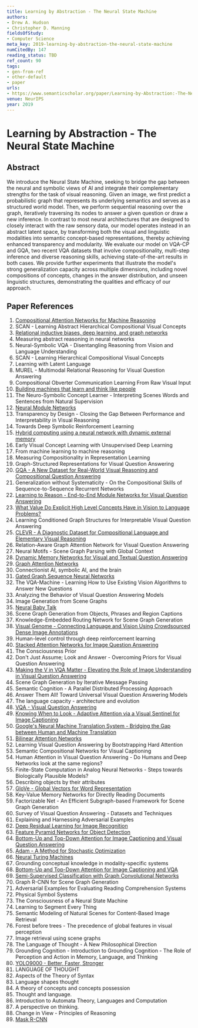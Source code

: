 ```yaml
---
title: Learning by Abstraction - The Neural State Machine
authors:
- Drew A. Hudson
- Christopher D. Manning
fieldsOfStudy:
- Computer Science
meta_key: 2019-learning-by-abstraction-the-neural-state-machine
numCitedBy: 147
reading_status: TBD
ref_count: 90
tags:
- gen-from-ref
- other-default
- paper
urls:
- https://www.semanticscholar.org/paper/Learning-by-Abstraction:-The-Neural-State-Machine-Hudson-Manning/136c05cb8dd359fb8e0dc7947172a9ecb74ccbec?sort=total-citations
venue: NeurIPS
year: 2019
---
```


# Learning by Abstraction - The Neural State Machine

## Abstract

We introduce the Neural State Machine, seeking to bridge the gap between the neural and symbolic views of AI and integrate their complementary strengths for the task of visual reasoning. Given an image, we first predict a probabilistic graph that represents its underlying semantics and serves as a structured world model. Then, we perform sequential reasoning over the graph, iteratively traversing its nodes to answer a given question or draw a new inference. In contrast to most neural architectures that are designed to closely interact with the raw sensory data, our model operates instead in an abstract latent space, by transforming both the visual and linguistic modalities into semantic concept-based representations, thereby achieving enhanced transparency and modularity. We evaluate our model on VQA-CP and GQA, two recent VQA datasets that involve compositionality, multi-step inference and diverse reasoning skills, achieving state-of-the-art results in both cases. We provide further experiments that illustrate the model's strong generalization capacity across multiple dimensions, including novel compositions of concepts, changes in the answer distribution, and unseen linguistic structures, demonstrating the qualities and efficacy of our approach.

## Paper References

1. [Compositional Attention Networks for Machine Reasoning](2018-compositional-attention-networks-for-machine-reasoning)
2. SCAN - Learning Abstract Hierarchical Compositional Visual Concepts
3. [Relational inductive biases, deep learning, and graph networks](2018-relational-inductive-biases-deep-learning-and-graph-networks)
4. Measuring abstract reasoning in neural networks
5. Neural-Symbolic VQA - Disentangling Reasoning from Vision and Language Understanding
6. SCAN - Learning Hierarchical Compositional Visual Concepts
7. Learning with Latent Language
8. MUREL - Multimodal Relational Reasoning for Visual Question Answering
9. Compositional Obverter Communication Learning From Raw Visual Input
10. [Building machines that learn and think like people](2016-building-machines-that-learn-and-think-like-people)
11. The Neuro-Symbolic Concept Learner - Interpreting Scenes Words and Sentences from Natural Supervision
12. [Neural Module Networks](2016-neural-module-networks)
13. Transparency by Design - Closing the Gap Between Performance and Interpretability in Visual Reasoning
14. Towards Deep Symbolic Reinforcement Learning
15. [Hybrid computing using a neural network with dynamic external memory](2016-hybrid-computing-using-a-neural-network-with-dynamic-external-memory)
16. Early Visual Concept Learning with Unsupervised Deep Learning
17. From machine learning to machine reasoning
18. Measuring Compositionality in Representation Learning
19. Graph-Structured Representations for Visual Question Answering
20. [GQA - A New Dataset for Real-World Visual Reasoning and Compositional Question Answering](2019-gqa-a-new-dataset-for-real-world-visual-reasoning-and-compositional-question-answering)
21. Generalization without Systematicity - On the Compositional Skills of Sequence-to-Sequence Recurrent Networks
22. [Learning to Reason - End-to-End Module Networks for Visual Question Answering](2017-learning-to-reason-end-to-end-module-networks-for-visual-question-answering)
23. [What Value Do Explicit High Level Concepts Have in Vision to Language Problems?](2016-what-value-do-explicit-high-level-concepts-have-in-vision-to-language-problems)
24. Learning Conditioned Graph Structures for Interpretable Visual Question Answering
25. [CLEVR - A Diagnostic Dataset for Compositional Language and Elementary Visual Reasoning](2017-clevr-a-diagnostic-dataset-for-compositional-language-and-elementary-visual-reasoning)
26. Relation-Aware Graph Attention Network for Visual Question Answering
27. Neural Motifs - Scene Graph Parsing with Global Context
28. [Dynamic Memory Networks for Visual and Textual Question Answering](2016-dynamic-memory-networks-for-visual-and-textual-question-answering)
29. [Graph Attention Networks](2018-graph-attention-networks)
30. Connectionist AI, symbolic AI, and the brain
31. [Gated Graph Sequence Neural Networks](2016-gated-graph-sequence-neural-networks)
32. The VQA-Machine - Learning How to Use Existing Vision Algorithms to Answer New Questions
33. Analyzing the Behavior of Visual Question Answering Models
34. Image Generation from Scene Graphs
35. [Neural Baby Talk](2018-neural-baby-talk)
36. Scene Graph Generation from Objects, Phrases and Region Captions
37. Knowledge-Embedded Routing Network for Scene Graph Generation
38. [Visual Genome - Connecting Language and Vision Using Crowdsourced Dense Image Annotations](2016-visual-genome-connecting-language-and-vision-using-crowdsourced-dense-image-annotations)
39. Human-level control through deep reinforcement learning
40. [Stacked Attention Networks for Image Question Answering](2016-stacked-attention-networks-for-image-question-answering)
41. The Consciousness Prior
42. Don't Just Assume; Look and Answer - Overcoming Priors for Visual Question Answering
43. [Making the V in VQA Matter - Elevating the Role of Image Understanding in Visual Question Answering](2017-making-the-v-in-vqa-matter-elevating-the-role-of-image-understanding-in-visual-question-answering)
44. Scene Graph Generation by Iterative Message Passing
45. Semantic Cognition - A Parallel Distributed Processing Approach
46. Answer Them All! Toward Universal Visual Question Answering Models
47. The language capacity - architecture and evolution
48. [VQA - Visual Question Answering](2015-vqa-visual-question-answering)
49. [Knowing When to Look - Adaptive Attention via a Visual Sentinel for Image Captioning](2017-knowing-when-to-look-adaptive-attention-via-a-visual-sentinel-for-image-captioning)
50. [Google's Neural Machine Translation System - Bridging the Gap between Human and Machine Translation](2016-google-s-neural-machine-translation-system-bridging-the-gap-between-human-and-machine-translation)
51. [Bilinear Attention Networks](2018-bilinear-attention-networks)
52. Learning Visual Question Answering by Bootstrapping Hard Attention
53. Semantic Compositional Networks for Visual Captioning
54. Human Attention in Visual Question Answering - Do Humans and Deep Networks look at the same regions?
55. Finite-State Computation in Analog Neural Networks - Steps towards Biologically Plausible Models?
56. Describing objects by their attributes
57. [GloVe - Global Vectors for Word Representation](2014-glove-global-vectors-for-word-representation)
58. Key-Value Memory Networks for Directly Reading Documents
59. Factorizable Net - An Efficient Subgraph-based Framework for Scene Graph Generation
60. Survey of Visual Question Answering - Datasets and Techniques
61. Explaining and Harnessing Adversarial Examples
62. [Deep Residual Learning for Image Recognition](2015-resnet.md)
63. [Feature Pyramid Networks for Object Detection](2017-feature-pyramid-networks-for-object-detection)
64. [Bottom-Up and Top-Down Attention for Image Captioning and Visual Question Answering](2018-bottom-up-and-top-down-attention-for-image-captioning-and-visual-question-answering)
65. [Adam - A Method for Stochastic Optimization](2015-adam-a-method-for-stochastic-optimization)
66. [Neural Turing Machines](2014-neural-turing-machines)
67. Grounding conceptual knowledge in modality-specific systems
68. [Bottom-Up and Top-Down Attention for Image Captioning and VQA](2017-bottom-up-and-top-down-attention-for-image-captioning-and-vqa)
69. [Semi-Supervised Classification with Graph Convolutional Networks](2017-semi-supervised-classification-with-graph-convolutional-networks)
70. Graph R-CNN for Scene Graph Generation
71. Adversarial Examples for Evaluating Reading Comprehension Systems
72. Physical Symbol Systems
73. The Consciousness of a Neural State Machine
74. Learning to Segment Every Thing
75. Semantic Modeling of Natural Scenes for Content-Based Image Retrieval
76. Forest before trees - The precedence of global features in visual perception
77. Image retrieval using scene graphs
78. The Language of Thought - A New Philosophical Direction
79. Grounding Cognition - Introduction to Grounding Cognition - The Role of Perception and Action in Memory, Language, and Thinking
80. [YOLO9000 - Better, Faster, Stronger](2017-yolo9000-better-faster-stronger)
81. LANGUAGE OF THOUGHT
82. Aspects of the Theory of Syntax
83. Language shapes thought
84. A theory of concepts and concepts possession
85. Thought and language.
86. Introduction to Automata Theory, Languages and Computation
87. A perspective on thinking.
88. Change in View - Principles of Reasoning
89. [Mask R-CNN](2017-mask-r-cnn.md)
